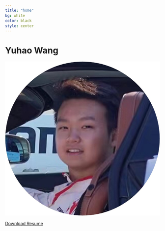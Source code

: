 ```yaml
---
title: "home"
bg: white
color: black
style: center
---
```



# Yuhao Wang

<div class = "subtlecircle sectiondivider-big"> 
	    <img src="asset/hankwang.jpg"/>
</div>    

<a href="https://Hank-YuhaoWang.github.io/asset/Resume.pdf" download="YuhaoWang_MSE_berkeley_resume.pdf" class="btn-rounded-white">Download Resume</a>

